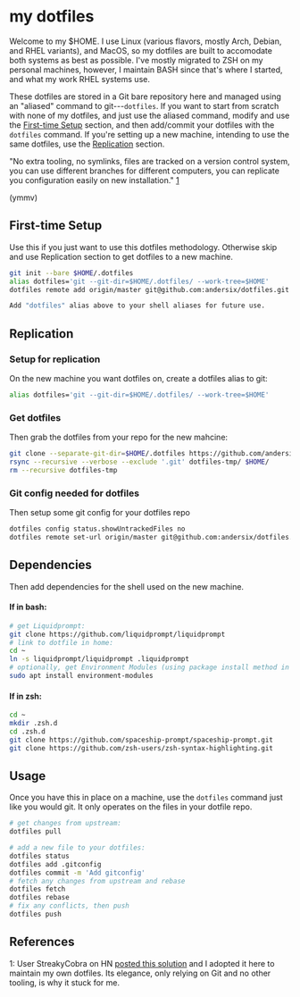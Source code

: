 # my dotfiles
Welcome to my $HOME.
I use Linux (various flavors, mostly Arch, Debian, and RHEL variants), and MacOS, so my dotfiles are built to accomodate both systems as best as possible. I've mostly migrated to ZSH on my personal machines, however, I maintain BASH since that's where I started, and what my work RHEL systems use.

These dotfiles are stored in a Git bare repository here and managed using an "aliased" command to git---``dotfiles``.
If you want to start from scratch with none of my dotfiles, and just use the aliased command, modify and use the [First-time Setup](#First-time-Setup) section, and then add/commit your dotfiles with the ``dotfiles`` command.
If you're setting up a new machine, intending to use the same dotfiles, use the [Replication](#Replication) section.

"No extra tooling, no symlinks, files are tracked on a version control system, you can use different branches for different computers, you can replicate you configuration easily on new installation." [1](#References)

(ymmv)

## First-time Setup
Use this if you just want to use this dotfiles methodology. Otherwise skip and use Replication section to get dotfiles to a new machine.
```sh
git init --bare $HOME/.dotfiles
alias dotfiles='git --git-dir=$HOME/.dotfiles/ --work-tree=$HOME'
dotfiles remote add origin/master git@github.com:andersix/dotfiles.git

Add "dotfiles" alias above to your shell aliases for future use.
```
## Replication
### Setup for replication
On the new machine you want dotfiles on, create a dotfiles alias to git:
```sh
alias dotfiles='git --git-dir=$HOME/.dotfiles/ --work-tree=$HOME'
```
### Get dotfiles
Then grab the dotfiles from your repo for the new mahcine:
```sh
git clone --separate-git-dir=$HOME/.dotfiles https://github.com/andersix/dotfiles.git dotfiles-tmp
rsync --recursive --verbose --exclude '.git' dotfiles-tmp/ $HOME/
rm --recursive dotfiles-tmp
```

### Git config needed for dotfiles
Then setup some git config for your dotfiles repo
```sh
dotfiles config status.showUntrackedFiles no
dotfiles remote set-url origin/master git@github.com:andersix/dotfiles.git
```

## Dependencies
Then add dependencies for the shell used on the new machine.
#### If in bash:
```sh
# get Liquidprompt:
git clone https://github.com/liquidprompt/liquidprompt
# link to dotfile in home:
cd ~
ln -s liquidprompt/liquidprompt .liquidprompt
# optionally, get Environment Modules (using package install method in your distro):
sudo apt install environment-modules
```
#### If in zsh:
```sh
cd ~
mkdir .zsh.d
cd .zsh.d
git clone https://github.com/spaceship-prompt/spaceship-prompt.git
git clone https://github.com/zsh-users/zsh-syntax-highlighting.git
```

## Usage
Once you have this in place on a machine, use the ``dotfiles`` command just like you would git. It only operates on the files in your dotfile repo.
```sh
# get changes from upstream:
dotfiles pull
```
```sh
# add a new file to your dotfiles:
dotfiles status
dotfiles add .gitconfig
dotfiles commit -m 'Add gitconfig'
# fetch any changes from upstream and rebase
dotfiles fetch
dotfiles rebase
# fix any conflicts, then push
dotfiles push
```
## References
1: User StreakyCobra on HN [posted this solution](https://news.ycombinator.com/item?id=11070797#11071754) and I adopted it here to maintain my own dotfiles. Its elegance, only relying on Git and no other tooling, is why it stuck for me.
